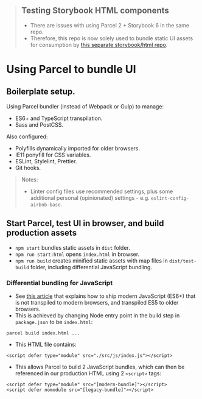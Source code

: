 > ## Testing Storybook HTML components
> - There are issues with using Parcel 2 + Storybook 6 in the same repo.
> - Therefore, this repo is now solely used to bundle static UI assets for consumption by [this separate storybook/html repo](https://github.com/basher/storybook-html).

# Using Parcel to bundle UI

## Boilerplate setup.

Using Parcel bundler (instead of Webpack or Gulp) to manage:

- ES6+ and TypeScript transpilation.
- Sass and PostCSS.

Also configured:

- Polyfills dynamically imported for older browsers.
- IE11 ponyfill for CSS variables.
- ESLint, Stylelint, Prettier.
- Git hooks.

> Notes:
> - Linter config files use recommended settings, plus some additional personal (opinionated) settings - e.g. `eslint-config-airbnb-base`.

## Start Parcel, test UI in browser, and build production assets

- `npm start` bundles static assets in `dist` folder.
- `npm run start:html` opens `index.html` in browser.
- `npm run build` creates minified static assets with map files in `dist/test-build` folder, including differential JavaScript bundling.

### Differential bundling for JavaScript
- See [this article](https://web.dev/publish-modern-javascript/) that explains how to ship modern JavaScript (ES6+) that is not transpiled to modern browsers, and transpiled ES5 to older browsers.
- This is achieved by changing Node entry point in the build step in `package.json` to be `index.html`:
```
parcel build index.html ...
```
- This HTML file contains:
```
<script defer type="module" src="./src/js/index.js"></script>
```
- This allows Parcel to build 2 JavaScript bundles, which can then be referenced in our production HTML using 2 `<script>` tags:
```
<script defer type="module" src="[modern-bundle]"></script>
<script defer nomodule src="[legacy-bundle]"></script>
```
